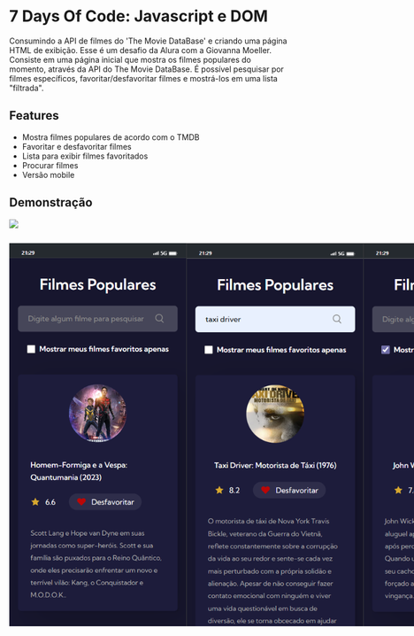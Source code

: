 # 7 Days Of Code: Javascript e DOM
Consumindo a API de filmes do 'The Movie DataBase' e criando uma página HTML de exibição. Esse é um desafio da Alura com a Giovanna Moeller. Consiste em uma página inicial que mostra os filmes populares do momento, através da API do The Movie DataBase. É possível pesquisar por filmes específicos, favoritar/desfavoritar filmes e mostrá-los em uma lista "filtrada".

## Features
- Mostra filmes populares de acordo com o TMDB
- Favoritar e desfavoritar filmes
- Lista para exibir filmes favoritados
- Procurar filmes
- Versão mobile

## Demonstração

<img src="https://github.com/aluizamendes/javascript-7DaysOfCode/blob/main/assets/preview/desktop-1.gif?raw=true">
<div style="height: 24px;"></div>
<div style="display: flex; justify-content: space-between; ">
    <img src="https://github.com/aluizamendes/javascript-7DaysOfCode/blob/main/assets/preview/mobile-1.png?raw=true" width="320">
    <img src="https://github.com/aluizamendes/javascript-7DaysOfCode/blob/main/assets/preview/mobile-3.png?raw=true" width="320">
    <img src="https://github.com/aluizamendes/javascript-7DaysOfCode/blob/main/assets/preview/mobile-2.png?raw=true" width="320">    
</div>

